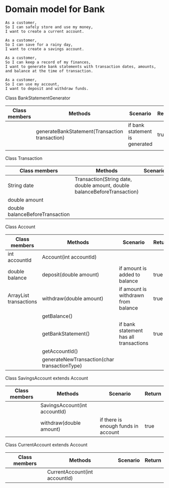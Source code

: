 # Domain model for Bank

```
As a customer,
So I can safely store and use my money,
I want to create a current account.

As a customer,
So I can save for a rainy day,
I want to create a savings account.

As a customer,
So I can keep a record of my finances,
I want to generate bank statements with transaction dates, amounts, and balance at the time of transaction.

As a customer,
So I can use my account,
I want to deposit and withdraw funds.
```
Class BankStatementGenerator

| Class members | Methods                                        | Scenario                       | Return |
|---------------|------------------------------------------------|--------------------------------|--------|
|               | generateBankStatement(Transaction transaction) | if bank statement is generated | true   |
|               |                                                |                                |        |

Class Transaction

| Class members                   | Methods                                                                  | Scenario | Return |
|---------------------------------|--------------------------------------------------------------------------|----------|--------|
| String date                     | Transaction(String date, double amount, double balanceBeforeTransaction) |          |        |
| double amount                   |                                                                          |          |        |
| double balanceBeforeTransaction |                                                                          |          |        |


Class Account

| Class members                       | Methods                                      | Scenario                               | Return |
|-------------------------------------|----------------------------------------------|----------------------------------------|--------|
| int accountId                       | Account(int accountId)                       |                                        |        |
| double balance                      | deposit(double amount)                       | if amount is added to balance          | true   |
| ArrayList<Transaction> transactions | withdraw(double amount)                      | if amount is withdrawn from balance    | true   |
|                                     | getBalance()                                 |                                        |        |
|                                     | getBankStatement()                           | if bank statement has all transactions | true   |
|                                     | getAccountId()                               |                                        |        |
|                                     | generateNewTransaction(char transactionType) |                                        |        |


Class SavingsAccount extends Account

| Class members | Methods                       | Scenario                            | Return |
|---------------|-------------------------------|-------------------------------------|--------|
|               | SavingsAccount(int accountId) |                                     |        |
|               | withdraw(double amount)       | if there is enough funds in account | true   |


Class CurrentAccount extends Account

| Class members | Methods                       | Scenario | Return |
|---------------|-------------------------------|----------|--------|
|               | CurrentAccount(int accountId) |          |        |
